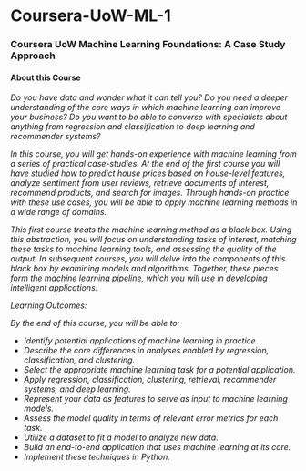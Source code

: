 # Coursera-UoW-ML-1
### Coursera UoW Machine Learning Foundations: A Case Study Approach

#### About this Course

<em>
Do you have data and wonder what it can tell you?
Do you need a deeper understanding of the core ways in which machine learning can improve your business?
Do you want to be able to converse with specialists about anything from regression and classification to deep learning and recommender systems?

In this course, you will get hands-on experience with machine learning from a series of practical case-studies.
At the end of the first course you will have studied how to predict house prices based on house-level features, analyze sentiment from user reviews, retrieve documents of interest, recommend products, and search for images.
Through hands-on practice with these use cases, you will be able to apply machine learning methods in a wide range of domains.

This first course treats the machine learning method as a black box.
Using this abstraction, you will focus on understanding tasks of interest, matching these tasks to machine learning tools, and assessing the quality of the output.
In subsequent courses, you will delve into the components of this black box by examining models and algorithms.
Together, these pieces form the machine learning pipeline, which you will use in developing intelligent applications. 

Learning Outcomes: 

By the end of this course, you will be able to:

* Identify potential applications of machine learning in practice.
* Describe the core differences in analyses enabled by regression, classification, and clustering.
* Select the appropriate machine learning task for a potential application.
* Apply regression, classification, clustering, retrieval, recommender systems, and deep learning.
* Represent your data as features to serve as input to machine learning models.
* Assess the model quality in terms of relevant error metrics for each task.
* Utilize a dataset to fit a model to analyze new data.
* Build an end-to-end application that uses machine learning at its core.
* Implement these techniques in Python.


</em>
